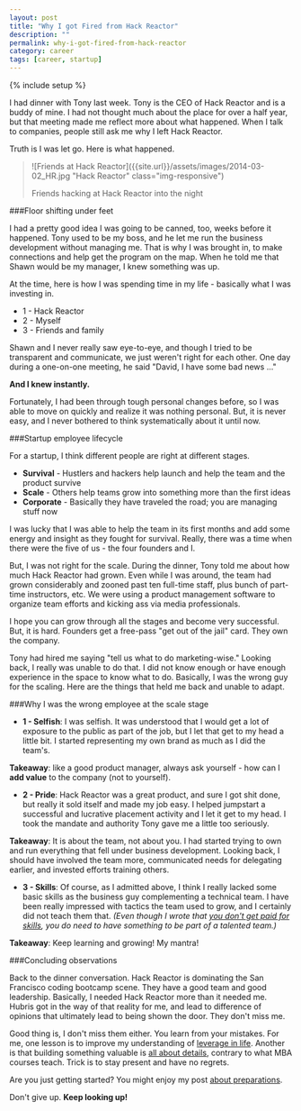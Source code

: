 ```yaml
---
layout: post
title: "Why I got Fired from Hack Reactor"
description: ""
permalink: why-i-got-fired-from-hack-reactor
category: career
tags: [career, startup]
---
```

{% include setup %}

I had dinner with Tony last week. Tony is the CEO of Hack Reactor and is a buddy of mine. I had not thought much about the place for over a half year, but that meeting made me reflect more about what happened. When I talk to companies, people still ask me why I left Hack Reactor.

Truth is I was let go. Here is what happened.

> ![Friends at Hack Reactor]({{site.url}}/assets/images/2014-03-02_HR.jpg "Hack Reactor" class="img-responsive")
>
> Friends hacking at Hack Reactor into the night

###Floor shifting under feet

I had a pretty good idea I was going to be canned, too, weeks before it happened. Tony used to be my boss, and he let me run the business development without managing me. That is why I was brought in, to make connections and help get the program on the map. When he told me that Shawn would be my manager, I knew something was up.

At the time, here is how I was spending time in my life - basically what I was investing in.

* 1 - Hack Reactor
* 2 - Myself
* 3 - Friends and family

Shawn and I never really saw eye-to-eye, and though I tried to be transparent and communicate, we just weren\'t right for each other. One day during a one-on-one meeting, he said "David, I have some bad news ..."

__And I knew instantly.__

Fortunately, I had been through tough personal changes before, so I was able to move on quickly and realize it was nothing personal. But, it is never easy, and I never bothered to think systematically about it until now.

###Startup employee lifecycle

For a startup, I think different people are right at different stages.

* __Survival__ - Hustlers and hackers help launch and help the team and the product survive
* __Scale__ - Others help teams grow into something more than the first ideas
* __Corporate__ - Basically they have traveled the road; you are managing stuff now

I was lucky that I was able to help the team in its first months and add some energy and insight as they fought for survival. Really, there was a time when there were the five of us - the four founders and I.

But, I was not right for the scale. During the dinner, Tony told me about how much Hack Reactor had grown. Even while I was around, the team had grown considerably and zooned past ten full-time staff, plus bunch of part-time instructors, etc. We were using a product management software to organize team efforts and kicking ass via media professionals.

I hope you can grow through all the stages and become very successful. But, it is hard. Founders get a free-pass "get out of the jail" card. They own the company.

Tony had hired me saying "tell us what to do marketing-wise." Looking back, I really was unable to do that. I did not know enough or have enough experience in the space to know what to do. Basically, I was the wrong guy for the scaling. Here are the things that held me back and unable to adapt.


###Why I was the wrong employee at the scale stage
* __1 - Selfish__: I was selfish. It was understood that I would get a lot of exposure to the public as part of the job, but I let that get to my head a little bit. I started representing my own brand as much as I did the team\'s.

__Takeaway__: like a good product manager, always ask yourself - how can I __add value__ to the company (not to yourself).

* __2 - Pride__: Hack Reactor was a great product, and sure I got shit done, but really it sold itself and made my job easy. I helped jumpstart a successful and lucrative placement activity and I let it get to my head. I took the mandate and authority Tony gave me a little too seriously.

__Takeaway__: It is about the team, not about you. I had started trying to own and run everything that fell under business development. Looking back, I should have involved the team more, communicated needs for delegating earlier, and invested efforts training others.

* __3 - Skills__: Of course, as I admitted above, I think I really lacked some basic skills as the business guy complementing a technical team. I have been really impressed with tactics the team used to grow, and I certainly did not teach them that. _(Even though I wrote that [you don\'t get paid for skills](../what-is-a-skill-worth), you do need to have something to be part of a talented team.)_

__Takeaway__: Keep learning and growing! My mantra!

###Concluding observations

Back to the dinner conversation. Hack Reactor is dominating the San Francisco coding bootcamp scene. They have a good team and good leadership. Basically, I needed Hack Reactor more than it needed me. Hubris got in the way of that reality for me, and lead to difference of opinions that ultimately lead to being shown the door. They don\'t miss me.

Good thing is, I don\'t miss them either. You learn from your mistakes. For me, one lesson is to improve my understanding of [leverage in life](../paradox-of-leverage). Another is that building something valuable is [all about details](sweat-the-small-stuff), contrary to what MBA courses teach. Trick is to stay present and have no regrets.

Are you just getting started? You might enjoy my post [about preparations](../preparing-to-begin).

Don\'t give up. __Keep looking up!__

